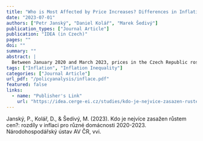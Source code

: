 ```yaml
---
title: "Who is Most Affected by Price Increases? Differences in Inflation for Different Types of Household, 2020-2023"
date: "2023-07-01"
authors: ["Petr Janský", "Daniel Kolář", "Marek Šedivý"]
publication_types: ["Journal Article"]
publication: "IDEA (in Czech)"
pages: ""
doi: ""
summary: ""
abstract: |
  Between January 2020 and March 2023, prices in the Czech Republic rose cumulatively by an unprecedented 33%. In this study, we demonstrate the differences in price inflation experienced by different types of households. Different groups of people are exposed to different price rises as a result of the interaction of two phenomena: (i) different expenditure price increases: the costs of certain types of goods and services increased by more than 40% (food, accommodation, clothing and footwear; housing, water, energy, fuel), while for others it hardly rose at all (postage, telecommunications) or by only 12% (education); (ii) differences in expenditure structure: households with lower incomes (in the lowest two income quintiles, i.e., the lowest 40% of households by income) spend a larger share of their expenditures on groceries and a smaller share on home furnishings and other goods and services. Pensioners’ households spend a larger share of their expenditures on groceries, healthcare, housing, and energy, and a lower share on clothing, food, and accommodation. The differences in the impact of inflation on different groups are relatively small. When we categorise households by income (into five income quintiles), those with the second-lowest incomes were the most affected (33.6%), while those with the highest incomes were least affected (32.3%). Pensioners were also significantly affected – both the 50% of pensioner households with lower expenditures (34.5%) and the 50% with higher expenditures (33.4%), while families with children were least affected (32.4%); single-parent households (33.0%) and other households (32.9%) experienced a mid-range impact. In terms of cumulative inflation, pensioners with low expenditures were the least affected group for most of the observed period, until December 2022. However, from January 2023, they became the most affected group. This change was primarily driven by the sudden hike in housing costs, including energy, seen in the statistical data, which is due to the manner in which the Czech Statistical Office reflected the “saving tariff” – a government policy that led to a substantial reduction in energy prices between October and December 2022, followed by a step increase in 2023. The most substantial consequences of this are observed in pensioner households where energy costs often constitute a majority of their expenditures.
tags: ["Inflation", "Inflation Inequality"]
categories: ["Journal Article"]
url_pdf: "/policyanalysis/inflace.pdf"
featured: false
links:
  - name: "Publisher's Link"
    url: "https://idea.cerge-ei.cz/studies/kdo-je-nejvice-zasazen-rustem-cen-rozdily-v-inflaci-pro-ruzne-domacnosti-2020-2023"
---
```


Janský, P., Kolář, D., & Šedivý, M. (2023). Kdo je nejvíce zasažen růstem cen?: rozdíly v inflaci pro různé domácnosti 2020-2023. Národohospodářský ústav AV ČR, vvi.
